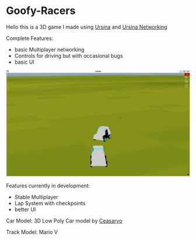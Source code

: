 # Goofy-Racers

Hello this is a 3D game I made using [Ursina](https://www.ursinaengine.org/) and [Ursina Networking](https://github.com/kstzl/UrsinaNetworking/tree/main)

Complete Features:
<ul>
<li>basic Multiplayer networking</li>
<li>Controls for driving but with occasional bugs</li>
<li>basic UI</li>
</ul>

<img src="./Assets/GoofyRacersPic.png">


Features currently in development:
<ul>
<li>Stable Multiplayer</li>
<li> Lap System with checkpoints</li>
<li>better UI</li>
</ul>

Car Model: 3D Low Poly Car model by [Ceasaryo](https://www.turbosquid.com/3d-models/3d-low-poly-car-model-1933572)

Track Model: Mario V